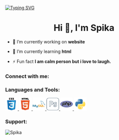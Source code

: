 [![Typing SVG](https://readme-typing-svg.demolab.com?font=Fira+Code&pause=1000&color=24F7F5&background=FFBCDC00&random=false&width=435&lines=Hello+Im+Spika+%2C+I+love+programming+HTML+and+Css;Im+a+young+developper+from+canada)](https://git.io/typing-svg)

<h1 align="center">Hi 👋, I'm Spika</h1>

- 🔭 I’m currently working on **website**

- 🌱 I’m currently learning **html**

- ⚡ Fun fact **I am calm person but i love to laugh.**

<h3 align="left">Connect with me:</h3>
<p align="left">
</p>

<h3 align="left">Languages and Tools:</h3>
<p align="left"> <a href="https://www.w3schools.com/css/" target="_blank" rel="noreferrer"> <img src="https://raw.githubusercontent.com/devicons/devicon/master/icons/css3/css3-original-wordmark.svg" alt="css3" width="40" height="40"/> </a> <a href="https://www.w3.org/html/" target="_blank" rel="noreferrer"> <img src="https://raw.githubusercontent.com/devicons/devicon/master/icons/html5/html5-original-wordmark.svg" alt="html5" width="40" height="40"/> </a> <a href="https://www.mysql.com/" target="_blank" rel="noreferrer"> <img src="https://raw.githubusercontent.com/devicons/devicon/master/icons/mysql/mysql-original-wordmark.svg" alt="mysql" width="40" height="40"/> </a> <a href="https://www.photoshop.com/en" target="_blank" rel="noreferrer"> <img src="https://raw.githubusercontent.com/devicons/devicon/master/icons/photoshop/photoshop-line.svg" alt="photoshop" width="40" height="40"/> </a> <a href="https://www.php.net" target="_blank" rel="noreferrer"> <img src="https://raw.githubusercontent.com/devicons/devicon/master/icons/php/php-original.svg" alt="php" width="40" height="40"/> </a> <a href="https://www.python.org" target="_blank" rel="noreferrer"> <img src="https://raw.githubusercontent.com/devicons/devicon/master/icons/python/python-original.svg" alt="python" width="40" height="40"/> </a> </p>

<h3 align="left">Support:</h3>
<p><a href="https://www.buymeacoffee.com/Spika"> <img align="left" src="https://www.paypal.com/paypalme/spika347?country.x=CA&locale.x=fr_CA" height="50" width="210" alt="Spika" /></a></p><br><br>
